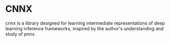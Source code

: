 # CNNX
cnnx is a library designed for learning intermediate representations of deep learning inference frameworks, inspired by the author's understanding and study of pnnx.
